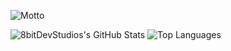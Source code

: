 <!-- Top right motto -->
![Motto](https://img.shields.io/badge/motto-Code,_caffeine,_and_bbno%24_on_repeat-blueviolet?style=for-the-badge)

![8bitDevStudios's GitHub Stats](https://github-readme-stats.vercel.app/api?username=8bitDevStudios&show_icons=true&theme=github_dark&hide_border=true)
![Top Languages](https://github-readme-stats.vercel.app/api/top-langs/?username=8bitDevStudios&layout=compact&theme=github_dark&hide_border=true)
